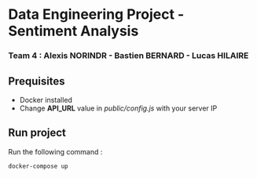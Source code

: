 # Data Engineering Project - Sentiment Analysis
### Team 4 : Alexis NORINDR - Bastien BERNARD - Lucas HILAIRE

## Prequisites

- Docker installed
- Change **API_URL** value in *public/config.js* with your server IP

## Run project

Run the following command :
```
docker-compose up
```